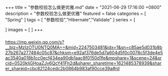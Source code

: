 +++
title = "参数校验怎么做更优雅.md"
date = "2021-06-29 17:16:00 +0800"
description = "参数校验怎么做更优雅"
featured = false
categories = [
"Spring"
]
tags = [
"参数校验","Hibernate","Validate"
]
series = [

]
images = [
]
+++

### 
https://mp.weixin.qq.com/s?__biz=MzIzOTU0NTQ0MA==&mid=2247503481&idx=1&sn=c85ae5d031b8b27b267a277484c05c87&chksm=e92af376de5d7a604d5f0c0078c5f3de4e5ac3540a018b1cc0ecf434ea90db1aac8f0150d1fe&mpshare=1&scene=24&srcid=0520kljGHoaZJv6QcY41Fh2d&sharer_sharetime=1621485378939&sharer_shareid=cbc82124cedc2b0864b983af90cce39a#rd
